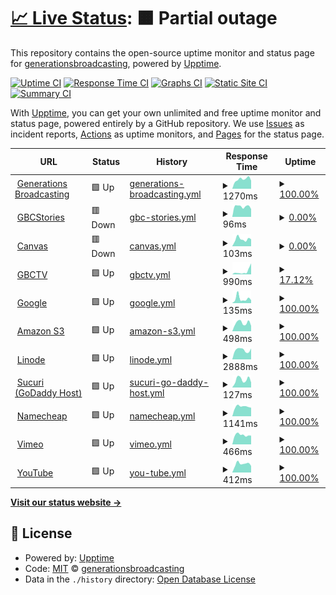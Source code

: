 # [📈 Live Status](https://generationsbroadcasting.github.io/upptime): <!--live status--> **🟧 Partial outage**

This repository contains the open-source uptime monitor and status page for [generationsbroadcasting](GenerationsBroadcasting.com), powered by [Upptime](https://github.com/upptime/upptime).

[![Uptime CI](https://github.com/generationsbroadcasting/upptime/workflows/Uptime%20CI/badge.svg)](https://github.com/generationsbroadcasting/upptime/actions?query=workflow%3A%22Uptime+CI%22)
[![Response Time CI](https://github.com/generationsbroadcasting/upptime/workflows/Response%20Time%20CI/badge.svg)](https://github.com/generationsbroadcasting/upptime/actions?query=workflow%3A%22Response+Time+CI%22)
[![Graphs CI](https://github.com/generationsbroadcasting/upptime/workflows/Graphs%20CI/badge.svg)](https://github.com/generationsbroadcasting/upptime/actions?query=workflow%3A%22Graphs+CI%22)
[![Static Site CI](https://github.com/generationsbroadcasting/upptime/workflows/Static%20Site%20CI/badge.svg)](https://github.com/generationsbroadcasting/upptime/actions?query=workflow%3A%22Static+Site+CI%22)
[![Summary CI](https://github.com/generationsbroadcasting/upptime/workflows/Summary%20CI/badge.svg)](https://github.com/generationsbroadcasting/upptime/actions?query=workflow%3A%22Summary+CI%22)

With [Upptime](https://upptime.js.org), you can get your own unlimited and free uptime monitor and status page, powered entirely by a GitHub repository. We use [Issues](https://github.com/generationsbroadcasting/upptime/issues) as incident reports, [Actions](https://github.com/generationsbroadcasting/upptime/actions) as uptime monitors, and [Pages](https://generationsbroadcasting.github.io/upptime) for the status page.

<!--start: status pages-->
<!-- This summary is generated by Upptime (https://github.com/upptime/upptime) -->
<!-- Do not edit this manually, your changes will be overwritten -->
<!-- prettier-ignore -->
| URL | Status | History | Response Time | Uptime |
| --- | ------ | ------- | ------------- | ------ |
| <img alt="" src="https://icons.duckduckgo.com/ip3/generationsbroadcasting.com.ico" height="13"> [Generations Broadcasting](https://generationsbroadcasting.com) | 🟩 Up | [generations-broadcasting.yml](https://github.com/generationsbroadcasting/upptime/commits/HEAD/history/generations-broadcasting.yml) | <details><summary><img alt="Response time graph" src="./graphs/generations-broadcasting/response-time-week.png" height="20"> 1270ms</summary><br><a href="https://generationsbroadcasting.github.io/upptime/history/generations-broadcasting"><img alt="Response time 1171" src="https://img.shields.io/endpoint?url=https%3A%2F%2Fraw.githubusercontent.com%2Fgenerationsbroadcasting%2Fupptime%2FHEAD%2Fapi%2Fgenerations-broadcasting%2Fresponse-time.json"></a><br><a href="https://generationsbroadcasting.github.io/upptime/history/generations-broadcasting"><img alt="24-hour response time 1415" src="https://img.shields.io/endpoint?url=https%3A%2F%2Fraw.githubusercontent.com%2Fgenerationsbroadcasting%2Fupptime%2FHEAD%2Fapi%2Fgenerations-broadcasting%2Fresponse-time-day.json"></a><br><a href="https://generationsbroadcasting.github.io/upptime/history/generations-broadcasting"><img alt="7-day response time 1270" src="https://img.shields.io/endpoint?url=https%3A%2F%2Fraw.githubusercontent.com%2Fgenerationsbroadcasting%2Fupptime%2FHEAD%2Fapi%2Fgenerations-broadcasting%2Fresponse-time-week.json"></a><br><a href="https://generationsbroadcasting.github.io/upptime/history/generations-broadcasting"><img alt="30-day response time 1280" src="https://img.shields.io/endpoint?url=https%3A%2F%2Fraw.githubusercontent.com%2Fgenerationsbroadcasting%2Fupptime%2FHEAD%2Fapi%2Fgenerations-broadcasting%2Fresponse-time-month.json"></a><br><a href="https://generationsbroadcasting.github.io/upptime/history/generations-broadcasting"><img alt="1-year response time 1171" src="https://img.shields.io/endpoint?url=https%3A%2F%2Fraw.githubusercontent.com%2Fgenerationsbroadcasting%2Fupptime%2FHEAD%2Fapi%2Fgenerations-broadcasting%2Fresponse-time-year.json"></a></details> | <details><summary><a href="https://generationsbroadcasting.github.io/upptime/history/generations-broadcasting">100.00%</a></summary><a href="https://generationsbroadcasting.github.io/upptime/history/generations-broadcasting"><img alt="All-time uptime 99.94%" src="https://img.shields.io/endpoint?url=https%3A%2F%2Fraw.githubusercontent.com%2Fgenerationsbroadcasting%2Fupptime%2FHEAD%2Fapi%2Fgenerations-broadcasting%2Fuptime.json"></a><br><a href="https://generationsbroadcasting.github.io/upptime/history/generations-broadcasting"><img alt="24-hour uptime 100.00%" src="https://img.shields.io/endpoint?url=https%3A%2F%2Fraw.githubusercontent.com%2Fgenerationsbroadcasting%2Fupptime%2FHEAD%2Fapi%2Fgenerations-broadcasting%2Fuptime-day.json"></a><br><a href="https://generationsbroadcasting.github.io/upptime/history/generations-broadcasting"><img alt="7-day uptime 100.00%" src="https://img.shields.io/endpoint?url=https%3A%2F%2Fraw.githubusercontent.com%2Fgenerationsbroadcasting%2Fupptime%2FHEAD%2Fapi%2Fgenerations-broadcasting%2Fuptime-week.json"></a><br><a href="https://generationsbroadcasting.github.io/upptime/history/generations-broadcasting"><img alt="30-day uptime 100.00%" src="https://img.shields.io/endpoint?url=https%3A%2F%2Fraw.githubusercontent.com%2Fgenerationsbroadcasting%2Fupptime%2FHEAD%2Fapi%2Fgenerations-broadcasting%2Fuptime-month.json"></a><br><a href="https://generationsbroadcasting.github.io/upptime/history/generations-broadcasting"><img alt="1-year uptime 99.94%" src="https://img.shields.io/endpoint?url=https%3A%2F%2Fraw.githubusercontent.com%2Fgenerationsbroadcasting%2Fupptime%2FHEAD%2Fapi%2Fgenerations-broadcasting%2Fuptime-year.json"></a></details>
| <img alt="" src="https://icons.duckduckgo.com/ip3/gbcstories.com.ico" height="13"> [GBCStories](https://gbcstories.com) | 🟥 Down | [gbc-stories.yml](https://github.com/generationsbroadcasting/upptime/commits/HEAD/history/gbc-stories.yml) | <details><summary><img alt="Response time graph" src="./graphs/gbc-stories/response-time-week.png" height="20"> 96ms</summary><br><a href="https://generationsbroadcasting.github.io/upptime/history/gbc-stories"><img alt="Response time 572" src="https://img.shields.io/endpoint?url=https%3A%2F%2Fraw.githubusercontent.com%2Fgenerationsbroadcasting%2Fupptime%2FHEAD%2Fapi%2Fgbc-stories%2Fresponse-time.json"></a><br><a href="https://generationsbroadcasting.github.io/upptime/history/gbc-stories"><img alt="24-hour response time 98" src="https://img.shields.io/endpoint?url=https%3A%2F%2Fraw.githubusercontent.com%2Fgenerationsbroadcasting%2Fupptime%2FHEAD%2Fapi%2Fgbc-stories%2Fresponse-time-day.json"></a><br><a href="https://generationsbroadcasting.github.io/upptime/history/gbc-stories"><img alt="7-day response time 96" src="https://img.shields.io/endpoint?url=https%3A%2F%2Fraw.githubusercontent.com%2Fgenerationsbroadcasting%2Fupptime%2FHEAD%2Fapi%2Fgbc-stories%2Fresponse-time-week.json"></a><br><a href="https://generationsbroadcasting.github.io/upptime/history/gbc-stories"><img alt="30-day response time 1010" src="https://img.shields.io/endpoint?url=https%3A%2F%2Fraw.githubusercontent.com%2Fgenerationsbroadcasting%2Fupptime%2FHEAD%2Fapi%2Fgbc-stories%2Fresponse-time-month.json"></a><br><a href="https://generationsbroadcasting.github.io/upptime/history/gbc-stories"><img alt="1-year response time 572" src="https://img.shields.io/endpoint?url=https%3A%2F%2Fraw.githubusercontent.com%2Fgenerationsbroadcasting%2Fupptime%2FHEAD%2Fapi%2Fgbc-stories%2Fresponse-time-year.json"></a></details> | <details><summary><a href="https://generationsbroadcasting.github.io/upptime/history/gbc-stories">0.00%</a></summary><a href="https://generationsbroadcasting.github.io/upptime/history/gbc-stories"><img alt="All-time uptime 86.52%" src="https://img.shields.io/endpoint?url=https%3A%2F%2Fraw.githubusercontent.com%2Fgenerationsbroadcasting%2Fupptime%2FHEAD%2Fapi%2Fgbc-stories%2Fuptime.json"></a><br><a href="https://generationsbroadcasting.github.io/upptime/history/gbc-stories"><img alt="24-hour uptime 0.00%" src="https://img.shields.io/endpoint?url=https%3A%2F%2Fraw.githubusercontent.com%2Fgenerationsbroadcasting%2Fupptime%2FHEAD%2Fapi%2Fgbc-stories%2Fuptime-day.json"></a><br><a href="https://generationsbroadcasting.github.io/upptime/history/gbc-stories"><img alt="7-day uptime 0.00%" src="https://img.shields.io/endpoint?url=https%3A%2F%2Fraw.githubusercontent.com%2Fgenerationsbroadcasting%2Fupptime%2FHEAD%2Fapi%2Fgbc-stories%2Fuptime-week.json"></a><br><a href="https://generationsbroadcasting.github.io/upptime/history/gbc-stories"><img alt="30-day uptime 53.10%" src="https://img.shields.io/endpoint?url=https%3A%2F%2Fraw.githubusercontent.com%2Fgenerationsbroadcasting%2Fupptime%2FHEAD%2Fapi%2Fgbc-stories%2Fuptime-month.json"></a><br><a href="https://generationsbroadcasting.github.io/upptime/history/gbc-stories"><img alt="1-year uptime 86.52%" src="https://img.shields.io/endpoint?url=https%3A%2F%2Fraw.githubusercontent.com%2Fgenerationsbroadcasting%2Fupptime%2FHEAD%2Fapi%2Fgbc-stories%2Fuptime-year.json"></a></details>
| <img alt="" src="https://icons.duckduckgo.com/ip3/canvas.gbcstories.com.ico" height="13"> [Canvas](https://canvas.gbcstories.com) | 🟥 Down | [canvas.yml](https://github.com/generationsbroadcasting/upptime/commits/HEAD/history/canvas.yml) | <details><summary><img alt="Response time graph" src="./graphs/canvas/response-time-week.png" height="20"> 103ms</summary><br><a href="https://generationsbroadcasting.github.io/upptime/history/canvas"><img alt="Response time 308" src="https://img.shields.io/endpoint?url=https%3A%2F%2Fraw.githubusercontent.com%2Fgenerationsbroadcasting%2Fupptime%2FHEAD%2Fapi%2Fcanvas%2Fresponse-time.json"></a><br><a href="https://generationsbroadcasting.github.io/upptime/history/canvas"><img alt="24-hour response time 94" src="https://img.shields.io/endpoint?url=https%3A%2F%2Fraw.githubusercontent.com%2Fgenerationsbroadcasting%2Fupptime%2FHEAD%2Fapi%2Fcanvas%2Fresponse-time-day.json"></a><br><a href="https://generationsbroadcasting.github.io/upptime/history/canvas"><img alt="7-day response time 103" src="https://img.shields.io/endpoint?url=https%3A%2F%2Fraw.githubusercontent.com%2Fgenerationsbroadcasting%2Fupptime%2FHEAD%2Fapi%2Fcanvas%2Fresponse-time-week.json"></a><br><a href="https://generationsbroadcasting.github.io/upptime/history/canvas"><img alt="30-day response time 159" src="https://img.shields.io/endpoint?url=https%3A%2F%2Fraw.githubusercontent.com%2Fgenerationsbroadcasting%2Fupptime%2FHEAD%2Fapi%2Fcanvas%2Fresponse-time-month.json"></a><br><a href="https://generationsbroadcasting.github.io/upptime/history/canvas"><img alt="1-year response time 308" src="https://img.shields.io/endpoint?url=https%3A%2F%2Fraw.githubusercontent.com%2Fgenerationsbroadcasting%2Fupptime%2FHEAD%2Fapi%2Fcanvas%2Fresponse-time-year.json"></a></details> | <details><summary><a href="https://generationsbroadcasting.github.io/upptime/history/canvas">0.00%</a></summary><a href="https://generationsbroadcasting.github.io/upptime/history/canvas"><img alt="All-time uptime 83.37%" src="https://img.shields.io/endpoint?url=https%3A%2F%2Fraw.githubusercontent.com%2Fgenerationsbroadcasting%2Fupptime%2FHEAD%2Fapi%2Fcanvas%2Fuptime.json"></a><br><a href="https://generationsbroadcasting.github.io/upptime/history/canvas"><img alt="24-hour uptime 0.00%" src="https://img.shields.io/endpoint?url=https%3A%2F%2Fraw.githubusercontent.com%2Fgenerationsbroadcasting%2Fupptime%2FHEAD%2Fapi%2Fcanvas%2Fuptime-day.json"></a><br><a href="https://generationsbroadcasting.github.io/upptime/history/canvas"><img alt="7-day uptime 0.00%" src="https://img.shields.io/endpoint?url=https%3A%2F%2Fraw.githubusercontent.com%2Fgenerationsbroadcasting%2Fupptime%2FHEAD%2Fapi%2Fcanvas%2Fuptime-week.json"></a><br><a href="https://generationsbroadcasting.github.io/upptime/history/canvas"><img alt="30-day uptime 53.09%" src="https://img.shields.io/endpoint?url=https%3A%2F%2Fraw.githubusercontent.com%2Fgenerationsbroadcasting%2Fupptime%2FHEAD%2Fapi%2Fcanvas%2Fuptime-month.json"></a><br><a href="https://generationsbroadcasting.github.io/upptime/history/canvas"><img alt="1-year uptime 83.37%" src="https://img.shields.io/endpoint?url=https%3A%2F%2Fraw.githubusercontent.com%2Fgenerationsbroadcasting%2Fupptime%2FHEAD%2Fapi%2Fcanvas%2Fuptime-year.json"></a></details>
| <img alt="" src="https://icons.duckduckgo.com/ip3/gbctv.net.ico" height="13"> [GBCTV](https://gbctv.net/wp-admin) | 🟩 Up | [gbctv.yml](https://github.com/generationsbroadcasting/upptime/commits/HEAD/history/gbctv.yml) | <details><summary><img alt="Response time graph" src="./graphs/gbctv/response-time-week.png" height="20"> 990ms</summary><br><a href="https://generationsbroadcasting.github.io/upptime/history/gbctv"><img alt="Response time 1982" src="https://img.shields.io/endpoint?url=https%3A%2F%2Fraw.githubusercontent.com%2Fgenerationsbroadcasting%2Fupptime%2FHEAD%2Fapi%2Fgbctv%2Fresponse-time.json"></a><br><a href="https://generationsbroadcasting.github.io/upptime/history/gbctv"><img alt="24-hour response time 1840" src="https://img.shields.io/endpoint?url=https%3A%2F%2Fraw.githubusercontent.com%2Fgenerationsbroadcasting%2Fupptime%2FHEAD%2Fapi%2Fgbctv%2Fresponse-time-day.json"></a><br><a href="https://generationsbroadcasting.github.io/upptime/history/gbctv"><img alt="7-day response time 990" src="https://img.shields.io/endpoint?url=https%3A%2F%2Fraw.githubusercontent.com%2Fgenerationsbroadcasting%2Fupptime%2FHEAD%2Fapi%2Fgbctv%2Fresponse-time-week.json"></a><br><a href="https://generationsbroadcasting.github.io/upptime/history/gbctv"><img alt="30-day response time 1099" src="https://img.shields.io/endpoint?url=https%3A%2F%2Fraw.githubusercontent.com%2Fgenerationsbroadcasting%2Fupptime%2FHEAD%2Fapi%2Fgbctv%2Fresponse-time-month.json"></a><br><a href="https://generationsbroadcasting.github.io/upptime/history/gbctv"><img alt="1-year response time 1982" src="https://img.shields.io/endpoint?url=https%3A%2F%2Fraw.githubusercontent.com%2Fgenerationsbroadcasting%2Fupptime%2FHEAD%2Fapi%2Fgbctv%2Fresponse-time-year.json"></a></details> | <details><summary><a href="https://generationsbroadcasting.github.io/upptime/history/gbctv">17.12%</a></summary><a href="https://generationsbroadcasting.github.io/upptime/history/gbctv"><img alt="All-time uptime 72.50%" src="https://img.shields.io/endpoint?url=https%3A%2F%2Fraw.githubusercontent.com%2Fgenerationsbroadcasting%2Fupptime%2FHEAD%2Fapi%2Fgbctv%2Fuptime.json"></a><br><a href="https://generationsbroadcasting.github.io/upptime/history/gbctv"><img alt="24-hour uptime 100.00%" src="https://img.shields.io/endpoint?url=https%3A%2F%2Fraw.githubusercontent.com%2Fgenerationsbroadcasting%2Fupptime%2FHEAD%2Fapi%2Fgbctv%2Fuptime-day.json"></a><br><a href="https://generationsbroadcasting.github.io/upptime/history/gbctv"><img alt="7-day uptime 17.12%" src="https://img.shields.io/endpoint?url=https%3A%2F%2Fraw.githubusercontent.com%2Fgenerationsbroadcasting%2Fupptime%2FHEAD%2Fapi%2Fgbctv%2Fuptime-week.json"></a><br><a href="https://generationsbroadcasting.github.io/upptime/history/gbctv"><img alt="30-day uptime 2.67%" src="https://img.shields.io/endpoint?url=https%3A%2F%2Fraw.githubusercontent.com%2Fgenerationsbroadcasting%2Fupptime%2FHEAD%2Fapi%2Fgbctv%2Fuptime-month.json"></a><br><a href="https://generationsbroadcasting.github.io/upptime/history/gbctv"><img alt="1-year uptime 72.50%" src="https://img.shields.io/endpoint?url=https%3A%2F%2Fraw.githubusercontent.com%2Fgenerationsbroadcasting%2Fupptime%2FHEAD%2Fapi%2Fgbctv%2Fuptime-year.json"></a></details>
| <img alt="" src="https://icons.duckduckgo.com/ip3/www.google.com.ico" height="13"> [Google](https://www.google.com) | 🟩 Up | [google.yml](https://github.com/generationsbroadcasting/upptime/commits/HEAD/history/google.yml) | <details><summary><img alt="Response time graph" src="./graphs/google/response-time-week.png" height="20"> 135ms</summary><br><a href="https://generationsbroadcasting.github.io/upptime/history/google"><img alt="Response time 101" src="https://img.shields.io/endpoint?url=https%3A%2F%2Fraw.githubusercontent.com%2Fgenerationsbroadcasting%2Fupptime%2FHEAD%2Fapi%2Fgoogle%2Fresponse-time.json"></a><br><a href="https://generationsbroadcasting.github.io/upptime/history/google"><img alt="24-hour response time 74" src="https://img.shields.io/endpoint?url=https%3A%2F%2Fraw.githubusercontent.com%2Fgenerationsbroadcasting%2Fupptime%2FHEAD%2Fapi%2Fgoogle%2Fresponse-time-day.json"></a><br><a href="https://generationsbroadcasting.github.io/upptime/history/google"><img alt="7-day response time 135" src="https://img.shields.io/endpoint?url=https%3A%2F%2Fraw.githubusercontent.com%2Fgenerationsbroadcasting%2Fupptime%2FHEAD%2Fapi%2Fgoogle%2Fresponse-time-week.json"></a><br><a href="https://generationsbroadcasting.github.io/upptime/history/google"><img alt="30-day response time 106" src="https://img.shields.io/endpoint?url=https%3A%2F%2Fraw.githubusercontent.com%2Fgenerationsbroadcasting%2Fupptime%2FHEAD%2Fapi%2Fgoogle%2Fresponse-time-month.json"></a><br><a href="https://generationsbroadcasting.github.io/upptime/history/google"><img alt="1-year response time 101" src="https://img.shields.io/endpoint?url=https%3A%2F%2Fraw.githubusercontent.com%2Fgenerationsbroadcasting%2Fupptime%2FHEAD%2Fapi%2Fgoogle%2Fresponse-time-year.json"></a></details> | <details><summary><a href="https://generationsbroadcasting.github.io/upptime/history/google">100.00%</a></summary><a href="https://generationsbroadcasting.github.io/upptime/history/google"><img alt="All-time uptime 100.00%" src="https://img.shields.io/endpoint?url=https%3A%2F%2Fraw.githubusercontent.com%2Fgenerationsbroadcasting%2Fupptime%2FHEAD%2Fapi%2Fgoogle%2Fuptime.json"></a><br><a href="https://generationsbroadcasting.github.io/upptime/history/google"><img alt="24-hour uptime 100.00%" src="https://img.shields.io/endpoint?url=https%3A%2F%2Fraw.githubusercontent.com%2Fgenerationsbroadcasting%2Fupptime%2FHEAD%2Fapi%2Fgoogle%2Fuptime-day.json"></a><br><a href="https://generationsbroadcasting.github.io/upptime/history/google"><img alt="7-day uptime 100.00%" src="https://img.shields.io/endpoint?url=https%3A%2F%2Fraw.githubusercontent.com%2Fgenerationsbroadcasting%2Fupptime%2FHEAD%2Fapi%2Fgoogle%2Fuptime-week.json"></a><br><a href="https://generationsbroadcasting.github.io/upptime/history/google"><img alt="30-day uptime 100.00%" src="https://img.shields.io/endpoint?url=https%3A%2F%2Fraw.githubusercontent.com%2Fgenerationsbroadcasting%2Fupptime%2FHEAD%2Fapi%2Fgoogle%2Fuptime-month.json"></a><br><a href="https://generationsbroadcasting.github.io/upptime/history/google"><img alt="1-year uptime 100.00%" src="https://img.shields.io/endpoint?url=https%3A%2F%2Fraw.githubusercontent.com%2Fgenerationsbroadcasting%2Fupptime%2FHEAD%2Fapi%2Fgoogle%2Fuptime-year.json"></a></details>
| <img alt="" src="https://icons.duckduckgo.com/ip3/s3.console.aws.amazon.com.ico" height="13"> [Amazon S3](https://s3.console.aws.amazon.com/) | 🟩 Up | [amazon-s3.yml](https://github.com/generationsbroadcasting/upptime/commits/HEAD/history/amazon-s3.yml) | <details><summary><img alt="Response time graph" src="./graphs/amazon-s3/response-time-week.png" height="20"> 498ms</summary><br><a href="https://generationsbroadcasting.github.io/upptime/history/amazon-s3"><img alt="Response time 408" src="https://img.shields.io/endpoint?url=https%3A%2F%2Fraw.githubusercontent.com%2Fgenerationsbroadcasting%2Fupptime%2FHEAD%2Fapi%2Famazon-s3%2Fresponse-time.json"></a><br><a href="https://generationsbroadcasting.github.io/upptime/history/amazon-s3"><img alt="24-hour response time 708" src="https://img.shields.io/endpoint?url=https%3A%2F%2Fraw.githubusercontent.com%2Fgenerationsbroadcasting%2Fupptime%2FHEAD%2Fapi%2Famazon-s3%2Fresponse-time-day.json"></a><br><a href="https://generationsbroadcasting.github.io/upptime/history/amazon-s3"><img alt="7-day response time 498" src="https://img.shields.io/endpoint?url=https%3A%2F%2Fraw.githubusercontent.com%2Fgenerationsbroadcasting%2Fupptime%2FHEAD%2Fapi%2Famazon-s3%2Fresponse-time-week.json"></a><br><a href="https://generationsbroadcasting.github.io/upptime/history/amazon-s3"><img alt="30-day response time 494" src="https://img.shields.io/endpoint?url=https%3A%2F%2Fraw.githubusercontent.com%2Fgenerationsbroadcasting%2Fupptime%2FHEAD%2Fapi%2Famazon-s3%2Fresponse-time-month.json"></a><br><a href="https://generationsbroadcasting.github.io/upptime/history/amazon-s3"><img alt="1-year response time 408" src="https://img.shields.io/endpoint?url=https%3A%2F%2Fraw.githubusercontent.com%2Fgenerationsbroadcasting%2Fupptime%2FHEAD%2Fapi%2Famazon-s3%2Fresponse-time-year.json"></a></details> | <details><summary><a href="https://generationsbroadcasting.github.io/upptime/history/amazon-s3">100.00%</a></summary><a href="https://generationsbroadcasting.github.io/upptime/history/amazon-s3"><img alt="All-time uptime 100.00%" src="https://img.shields.io/endpoint?url=https%3A%2F%2Fraw.githubusercontent.com%2Fgenerationsbroadcasting%2Fupptime%2FHEAD%2Fapi%2Famazon-s3%2Fuptime.json"></a><br><a href="https://generationsbroadcasting.github.io/upptime/history/amazon-s3"><img alt="24-hour uptime 100.00%" src="https://img.shields.io/endpoint?url=https%3A%2F%2Fraw.githubusercontent.com%2Fgenerationsbroadcasting%2Fupptime%2FHEAD%2Fapi%2Famazon-s3%2Fuptime-day.json"></a><br><a href="https://generationsbroadcasting.github.io/upptime/history/amazon-s3"><img alt="7-day uptime 100.00%" src="https://img.shields.io/endpoint?url=https%3A%2F%2Fraw.githubusercontent.com%2Fgenerationsbroadcasting%2Fupptime%2FHEAD%2Fapi%2Famazon-s3%2Fuptime-week.json"></a><br><a href="https://generationsbroadcasting.github.io/upptime/history/amazon-s3"><img alt="30-day uptime 100.00%" src="https://img.shields.io/endpoint?url=https%3A%2F%2Fraw.githubusercontent.com%2Fgenerationsbroadcasting%2Fupptime%2FHEAD%2Fapi%2Famazon-s3%2Fuptime-month.json"></a><br><a href="https://generationsbroadcasting.github.io/upptime/history/amazon-s3"><img alt="1-year uptime 100.00%" src="https://img.shields.io/endpoint?url=https%3A%2F%2Fraw.githubusercontent.com%2Fgenerationsbroadcasting%2Fupptime%2FHEAD%2Fapi%2Famazon-s3%2Fuptime-year.json"></a></details>
| <img alt="" src="https://icons.duckduckgo.com/ip3/linode.com.ico" height="13"> [Linode](https://linode.com) | 🟩 Up | [linode.yml](https://github.com/generationsbroadcasting/upptime/commits/HEAD/history/linode.yml) | <details><summary><img alt="Response time graph" src="./graphs/linode/response-time-week.png" height="20"> 2888ms</summary><br><a href="https://generationsbroadcasting.github.io/upptime/history/linode"><img alt="Response time 2733" src="https://img.shields.io/endpoint?url=https%3A%2F%2Fraw.githubusercontent.com%2Fgenerationsbroadcasting%2Fupptime%2FHEAD%2Fapi%2Flinode%2Fresponse-time.json"></a><br><a href="https://generationsbroadcasting.github.io/upptime/history/linode"><img alt="24-hour response time 6730" src="https://img.shields.io/endpoint?url=https%3A%2F%2Fraw.githubusercontent.com%2Fgenerationsbroadcasting%2Fupptime%2FHEAD%2Fapi%2Flinode%2Fresponse-time-day.json"></a><br><a href="https://generationsbroadcasting.github.io/upptime/history/linode"><img alt="7-day response time 2888" src="https://img.shields.io/endpoint?url=https%3A%2F%2Fraw.githubusercontent.com%2Fgenerationsbroadcasting%2Fupptime%2FHEAD%2Fapi%2Flinode%2Fresponse-time-week.json"></a><br><a href="https://generationsbroadcasting.github.io/upptime/history/linode"><img alt="30-day response time 2644" src="https://img.shields.io/endpoint?url=https%3A%2F%2Fraw.githubusercontent.com%2Fgenerationsbroadcasting%2Fupptime%2FHEAD%2Fapi%2Flinode%2Fresponse-time-month.json"></a><br><a href="https://generationsbroadcasting.github.io/upptime/history/linode"><img alt="1-year response time 2733" src="https://img.shields.io/endpoint?url=https%3A%2F%2Fraw.githubusercontent.com%2Fgenerationsbroadcasting%2Fupptime%2FHEAD%2Fapi%2Flinode%2Fresponse-time-year.json"></a></details> | <details><summary><a href="https://generationsbroadcasting.github.io/upptime/history/linode">100.00%</a></summary><a href="https://generationsbroadcasting.github.io/upptime/history/linode"><img alt="All-time uptime 100.00%" src="https://img.shields.io/endpoint?url=https%3A%2F%2Fraw.githubusercontent.com%2Fgenerationsbroadcasting%2Fupptime%2FHEAD%2Fapi%2Flinode%2Fuptime.json"></a><br><a href="https://generationsbroadcasting.github.io/upptime/history/linode"><img alt="24-hour uptime 100.00%" src="https://img.shields.io/endpoint?url=https%3A%2F%2Fraw.githubusercontent.com%2Fgenerationsbroadcasting%2Fupptime%2FHEAD%2Fapi%2Flinode%2Fuptime-day.json"></a><br><a href="https://generationsbroadcasting.github.io/upptime/history/linode"><img alt="7-day uptime 100.00%" src="https://img.shields.io/endpoint?url=https%3A%2F%2Fraw.githubusercontent.com%2Fgenerationsbroadcasting%2Fupptime%2FHEAD%2Fapi%2Flinode%2Fuptime-week.json"></a><br><a href="https://generationsbroadcasting.github.io/upptime/history/linode"><img alt="30-day uptime 100.00%" src="https://img.shields.io/endpoint?url=https%3A%2F%2Fraw.githubusercontent.com%2Fgenerationsbroadcasting%2Fupptime%2FHEAD%2Fapi%2Flinode%2Fuptime-month.json"></a><br><a href="https://generationsbroadcasting.github.io/upptime/history/linode"><img alt="1-year uptime 100.00%" src="https://img.shields.io/endpoint?url=https%3A%2F%2Fraw.githubusercontent.com%2Fgenerationsbroadcasting%2Fupptime%2FHEAD%2Fapi%2Flinode%2Fuptime-year.json"></a></details>
| <img alt="" src="https://icons.duckduckgo.com/ip3/sucuri.net.ico" height="13"> [Sucuri (GoDaddy Host)](https://sucuri.net) | 🟩 Up | [sucuri-go-daddy-host.yml](https://github.com/generationsbroadcasting/upptime/commits/HEAD/history/sucuri-go-daddy-host.yml) | <details><summary><img alt="Response time graph" src="./graphs/sucuri-go-daddy-host/response-time-week.png" height="20"> 127ms</summary><br><a href="https://generationsbroadcasting.github.io/upptime/history/sucuri-go-daddy-host"><img alt="Response time 118" src="https://img.shields.io/endpoint?url=https%3A%2F%2Fraw.githubusercontent.com%2Fgenerationsbroadcasting%2Fupptime%2FHEAD%2Fapi%2Fsucuri-go-daddy-host%2Fresponse-time.json"></a><br><a href="https://generationsbroadcasting.github.io/upptime/history/sucuri-go-daddy-host"><img alt="24-hour response time 119" src="https://img.shields.io/endpoint?url=https%3A%2F%2Fraw.githubusercontent.com%2Fgenerationsbroadcasting%2Fupptime%2FHEAD%2Fapi%2Fsucuri-go-daddy-host%2Fresponse-time-day.json"></a><br><a href="https://generationsbroadcasting.github.io/upptime/history/sucuri-go-daddy-host"><img alt="7-day response time 127" src="https://img.shields.io/endpoint?url=https%3A%2F%2Fraw.githubusercontent.com%2Fgenerationsbroadcasting%2Fupptime%2FHEAD%2Fapi%2Fsucuri-go-daddy-host%2Fresponse-time-week.json"></a><br><a href="https://generationsbroadcasting.github.io/upptime/history/sucuri-go-daddy-host"><img alt="30-day response time 108" src="https://img.shields.io/endpoint?url=https%3A%2F%2Fraw.githubusercontent.com%2Fgenerationsbroadcasting%2Fupptime%2FHEAD%2Fapi%2Fsucuri-go-daddy-host%2Fresponse-time-month.json"></a><br><a href="https://generationsbroadcasting.github.io/upptime/history/sucuri-go-daddy-host"><img alt="1-year response time 118" src="https://img.shields.io/endpoint?url=https%3A%2F%2Fraw.githubusercontent.com%2Fgenerationsbroadcasting%2Fupptime%2FHEAD%2Fapi%2Fsucuri-go-daddy-host%2Fresponse-time-year.json"></a></details> | <details><summary><a href="https://generationsbroadcasting.github.io/upptime/history/sucuri-go-daddy-host">100.00%</a></summary><a href="https://generationsbroadcasting.github.io/upptime/history/sucuri-go-daddy-host"><img alt="All-time uptime 100.00%" src="https://img.shields.io/endpoint?url=https%3A%2F%2Fraw.githubusercontent.com%2Fgenerationsbroadcasting%2Fupptime%2FHEAD%2Fapi%2Fsucuri-go-daddy-host%2Fuptime.json"></a><br><a href="https://generationsbroadcasting.github.io/upptime/history/sucuri-go-daddy-host"><img alt="24-hour uptime 100.00%" src="https://img.shields.io/endpoint?url=https%3A%2F%2Fraw.githubusercontent.com%2Fgenerationsbroadcasting%2Fupptime%2FHEAD%2Fapi%2Fsucuri-go-daddy-host%2Fuptime-day.json"></a><br><a href="https://generationsbroadcasting.github.io/upptime/history/sucuri-go-daddy-host"><img alt="7-day uptime 100.00%" src="https://img.shields.io/endpoint?url=https%3A%2F%2Fraw.githubusercontent.com%2Fgenerationsbroadcasting%2Fupptime%2FHEAD%2Fapi%2Fsucuri-go-daddy-host%2Fuptime-week.json"></a><br><a href="https://generationsbroadcasting.github.io/upptime/history/sucuri-go-daddy-host"><img alt="30-day uptime 100.00%" src="https://img.shields.io/endpoint?url=https%3A%2F%2Fraw.githubusercontent.com%2Fgenerationsbroadcasting%2Fupptime%2FHEAD%2Fapi%2Fsucuri-go-daddy-host%2Fuptime-month.json"></a><br><a href="https://generationsbroadcasting.github.io/upptime/history/sucuri-go-daddy-host"><img alt="1-year uptime 100.00%" src="https://img.shields.io/endpoint?url=https%3A%2F%2Fraw.githubusercontent.com%2Fgenerationsbroadcasting%2Fupptime%2FHEAD%2Fapi%2Fsucuri-go-daddy-host%2Fuptime-year.json"></a></details>
| <img alt="" src="https://icons.duckduckgo.com/ip3/namecheap.com.ico" height="13"> [Namecheap](https://namecheap.com) | 🟩 Up | [namecheap.yml](https://github.com/generationsbroadcasting/upptime/commits/HEAD/history/namecheap.yml) | <details><summary><img alt="Response time graph" src="./graphs/namecheap/response-time-week.png" height="20"> 1141ms</summary><br><a href="https://generationsbroadcasting.github.io/upptime/history/namecheap"><img alt="Response time 648" src="https://img.shields.io/endpoint?url=https%3A%2F%2Fraw.githubusercontent.com%2Fgenerationsbroadcasting%2Fupptime%2FHEAD%2Fapi%2Fnamecheap%2Fresponse-time.json"></a><br><a href="https://generationsbroadcasting.github.io/upptime/history/namecheap"><img alt="24-hour response time 4256" src="https://img.shields.io/endpoint?url=https%3A%2F%2Fraw.githubusercontent.com%2Fgenerationsbroadcasting%2Fupptime%2FHEAD%2Fapi%2Fnamecheap%2Fresponse-time-day.json"></a><br><a href="https://generationsbroadcasting.github.io/upptime/history/namecheap"><img alt="7-day response time 1141" src="https://img.shields.io/endpoint?url=https%3A%2F%2Fraw.githubusercontent.com%2Fgenerationsbroadcasting%2Fupptime%2FHEAD%2Fapi%2Fnamecheap%2Fresponse-time-week.json"></a><br><a href="https://generationsbroadcasting.github.io/upptime/history/namecheap"><img alt="30-day response time 763" src="https://img.shields.io/endpoint?url=https%3A%2F%2Fraw.githubusercontent.com%2Fgenerationsbroadcasting%2Fupptime%2FHEAD%2Fapi%2Fnamecheap%2Fresponse-time-month.json"></a><br><a href="https://generationsbroadcasting.github.io/upptime/history/namecheap"><img alt="1-year response time 648" src="https://img.shields.io/endpoint?url=https%3A%2F%2Fraw.githubusercontent.com%2Fgenerationsbroadcasting%2Fupptime%2FHEAD%2Fapi%2Fnamecheap%2Fresponse-time-year.json"></a></details> | <details><summary><a href="https://generationsbroadcasting.github.io/upptime/history/namecheap">100.00%</a></summary><a href="https://generationsbroadcasting.github.io/upptime/history/namecheap"><img alt="All-time uptime 100.00%" src="https://img.shields.io/endpoint?url=https%3A%2F%2Fraw.githubusercontent.com%2Fgenerationsbroadcasting%2Fupptime%2FHEAD%2Fapi%2Fnamecheap%2Fuptime.json"></a><br><a href="https://generationsbroadcasting.github.io/upptime/history/namecheap"><img alt="24-hour uptime 100.00%" src="https://img.shields.io/endpoint?url=https%3A%2F%2Fraw.githubusercontent.com%2Fgenerationsbroadcasting%2Fupptime%2FHEAD%2Fapi%2Fnamecheap%2Fuptime-day.json"></a><br><a href="https://generationsbroadcasting.github.io/upptime/history/namecheap"><img alt="7-day uptime 100.00%" src="https://img.shields.io/endpoint?url=https%3A%2F%2Fraw.githubusercontent.com%2Fgenerationsbroadcasting%2Fupptime%2FHEAD%2Fapi%2Fnamecheap%2Fuptime-week.json"></a><br><a href="https://generationsbroadcasting.github.io/upptime/history/namecheap"><img alt="30-day uptime 100.00%" src="https://img.shields.io/endpoint?url=https%3A%2F%2Fraw.githubusercontent.com%2Fgenerationsbroadcasting%2Fupptime%2FHEAD%2Fapi%2Fnamecheap%2Fuptime-month.json"></a><br><a href="https://generationsbroadcasting.github.io/upptime/history/namecheap"><img alt="1-year uptime 100.00%" src="https://img.shields.io/endpoint?url=https%3A%2F%2Fraw.githubusercontent.com%2Fgenerationsbroadcasting%2Fupptime%2FHEAD%2Fapi%2Fnamecheap%2Fuptime-year.json"></a></details>
| <img alt="" src="https://icons.duckduckgo.com/ip3/vimeo.com.ico" height="13"> [Vimeo](https://vimeo.com) | 🟩 Up | [vimeo.yml](https://github.com/generationsbroadcasting/upptime/commits/HEAD/history/vimeo.yml) | <details><summary><img alt="Response time graph" src="./graphs/vimeo/response-time-week.png" height="20"> 466ms</summary><br><a href="https://generationsbroadcasting.github.io/upptime/history/vimeo"><img alt="Response time 451" src="https://img.shields.io/endpoint?url=https%3A%2F%2Fraw.githubusercontent.com%2Fgenerationsbroadcasting%2Fupptime%2FHEAD%2Fapi%2Fvimeo%2Fresponse-time.json"></a><br><a href="https://generationsbroadcasting.github.io/upptime/history/vimeo"><img alt="24-hour response time 590" src="https://img.shields.io/endpoint?url=https%3A%2F%2Fraw.githubusercontent.com%2Fgenerationsbroadcasting%2Fupptime%2FHEAD%2Fapi%2Fvimeo%2Fresponse-time-day.json"></a><br><a href="https://generationsbroadcasting.github.io/upptime/history/vimeo"><img alt="7-day response time 466" src="https://img.shields.io/endpoint?url=https%3A%2F%2Fraw.githubusercontent.com%2Fgenerationsbroadcasting%2Fupptime%2FHEAD%2Fapi%2Fvimeo%2Fresponse-time-week.json"></a><br><a href="https://generationsbroadcasting.github.io/upptime/history/vimeo"><img alt="30-day response time 461" src="https://img.shields.io/endpoint?url=https%3A%2F%2Fraw.githubusercontent.com%2Fgenerationsbroadcasting%2Fupptime%2FHEAD%2Fapi%2Fvimeo%2Fresponse-time-month.json"></a><br><a href="https://generationsbroadcasting.github.io/upptime/history/vimeo"><img alt="1-year response time 451" src="https://img.shields.io/endpoint?url=https%3A%2F%2Fraw.githubusercontent.com%2Fgenerationsbroadcasting%2Fupptime%2FHEAD%2Fapi%2Fvimeo%2Fresponse-time-year.json"></a></details> | <details><summary><a href="https://generationsbroadcasting.github.io/upptime/history/vimeo">100.00%</a></summary><a href="https://generationsbroadcasting.github.io/upptime/history/vimeo"><img alt="All-time uptime 100.00%" src="https://img.shields.io/endpoint?url=https%3A%2F%2Fraw.githubusercontent.com%2Fgenerationsbroadcasting%2Fupptime%2FHEAD%2Fapi%2Fvimeo%2Fuptime.json"></a><br><a href="https://generationsbroadcasting.github.io/upptime/history/vimeo"><img alt="24-hour uptime 100.00%" src="https://img.shields.io/endpoint?url=https%3A%2F%2Fraw.githubusercontent.com%2Fgenerationsbroadcasting%2Fupptime%2FHEAD%2Fapi%2Fvimeo%2Fuptime-day.json"></a><br><a href="https://generationsbroadcasting.github.io/upptime/history/vimeo"><img alt="7-day uptime 100.00%" src="https://img.shields.io/endpoint?url=https%3A%2F%2Fraw.githubusercontent.com%2Fgenerationsbroadcasting%2Fupptime%2FHEAD%2Fapi%2Fvimeo%2Fuptime-week.json"></a><br><a href="https://generationsbroadcasting.github.io/upptime/history/vimeo"><img alt="30-day uptime 100.00%" src="https://img.shields.io/endpoint?url=https%3A%2F%2Fraw.githubusercontent.com%2Fgenerationsbroadcasting%2Fupptime%2FHEAD%2Fapi%2Fvimeo%2Fuptime-month.json"></a><br><a href="https://generationsbroadcasting.github.io/upptime/history/vimeo"><img alt="1-year uptime 100.00%" src="https://img.shields.io/endpoint?url=https%3A%2F%2Fraw.githubusercontent.com%2Fgenerationsbroadcasting%2Fupptime%2FHEAD%2Fapi%2Fvimeo%2Fuptime-year.json"></a></details>
| <img alt="" src="https://icons.duckduckgo.com/ip3/youtube.com.ico" height="13"> [YouTube](https://youtube.com) | 🟩 Up | [you-tube.yml](https://github.com/generationsbroadcasting/upptime/commits/HEAD/history/you-tube.yml) | <details><summary><img alt="Response time graph" src="./graphs/you-tube/response-time-week.png" height="20"> 412ms</summary><br><a href="https://generationsbroadcasting.github.io/upptime/history/you-tube"><img alt="Response time 393" src="https://img.shields.io/endpoint?url=https%3A%2F%2Fraw.githubusercontent.com%2Fgenerationsbroadcasting%2Fupptime%2FHEAD%2Fapi%2Fyou-tube%2Fresponse-time.json"></a><br><a href="https://generationsbroadcasting.github.io/upptime/history/you-tube"><img alt="24-hour response time 350" src="https://img.shields.io/endpoint?url=https%3A%2F%2Fraw.githubusercontent.com%2Fgenerationsbroadcasting%2Fupptime%2FHEAD%2Fapi%2Fyou-tube%2Fresponse-time-day.json"></a><br><a href="https://generationsbroadcasting.github.io/upptime/history/you-tube"><img alt="7-day response time 412" src="https://img.shields.io/endpoint?url=https%3A%2F%2Fraw.githubusercontent.com%2Fgenerationsbroadcasting%2Fupptime%2FHEAD%2Fapi%2Fyou-tube%2Fresponse-time-week.json"></a><br><a href="https://generationsbroadcasting.github.io/upptime/history/you-tube"><img alt="30-day response time 405" src="https://img.shields.io/endpoint?url=https%3A%2F%2Fraw.githubusercontent.com%2Fgenerationsbroadcasting%2Fupptime%2FHEAD%2Fapi%2Fyou-tube%2Fresponse-time-month.json"></a><br><a href="https://generationsbroadcasting.github.io/upptime/history/you-tube"><img alt="1-year response time 393" src="https://img.shields.io/endpoint?url=https%3A%2F%2Fraw.githubusercontent.com%2Fgenerationsbroadcasting%2Fupptime%2FHEAD%2Fapi%2Fyou-tube%2Fresponse-time-year.json"></a></details> | <details><summary><a href="https://generationsbroadcasting.github.io/upptime/history/you-tube">100.00%</a></summary><a href="https://generationsbroadcasting.github.io/upptime/history/you-tube"><img alt="All-time uptime 100.00%" src="https://img.shields.io/endpoint?url=https%3A%2F%2Fraw.githubusercontent.com%2Fgenerationsbroadcasting%2Fupptime%2FHEAD%2Fapi%2Fyou-tube%2Fuptime.json"></a><br><a href="https://generationsbroadcasting.github.io/upptime/history/you-tube"><img alt="24-hour uptime 100.00%" src="https://img.shields.io/endpoint?url=https%3A%2F%2Fraw.githubusercontent.com%2Fgenerationsbroadcasting%2Fupptime%2FHEAD%2Fapi%2Fyou-tube%2Fuptime-day.json"></a><br><a href="https://generationsbroadcasting.github.io/upptime/history/you-tube"><img alt="7-day uptime 100.00%" src="https://img.shields.io/endpoint?url=https%3A%2F%2Fraw.githubusercontent.com%2Fgenerationsbroadcasting%2Fupptime%2FHEAD%2Fapi%2Fyou-tube%2Fuptime-week.json"></a><br><a href="https://generationsbroadcasting.github.io/upptime/history/you-tube"><img alt="30-day uptime 100.00%" src="https://img.shields.io/endpoint?url=https%3A%2F%2Fraw.githubusercontent.com%2Fgenerationsbroadcasting%2Fupptime%2FHEAD%2Fapi%2Fyou-tube%2Fuptime-month.json"></a><br><a href="https://generationsbroadcasting.github.io/upptime/history/you-tube"><img alt="1-year uptime 100.00%" src="https://img.shields.io/endpoint?url=https%3A%2F%2Fraw.githubusercontent.com%2Fgenerationsbroadcasting%2Fupptime%2FHEAD%2Fapi%2Fyou-tube%2Fuptime-year.json"></a></details>

<!--end: status pages-->

[**Visit our status website →**](https://generationsbroadcasting.github.io/upptime)

## 📄 License

- Powered by: [Upptime](https://github.com/upptime/upptime)
- Code: [MIT](./LICENSE) © [generationsbroadcasting](GenerationsBroadcasting.com)
- Data in the `./history` directory: [Open Database License](https://opendatacommons.org/licenses/odbl/1-0/)
